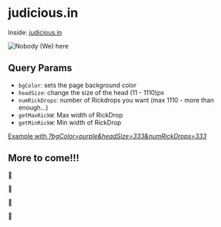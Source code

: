 # judicious.in

Inside: [judicious.in](https://judicious.in/)

![Nobody (We) here](https://judicious.in/src/img/we/nobody-pink.gif)

## Query Params

- `bgColor`: sets the page background color
- `headSize`: change the size of the head (11 - 1110)px
- `numRickDrops`: number of Rickdrops you want (max 1110 - more than enough...)
- `getMaxRickW`: Max width of RickDrop
- `getMinRickW`: Min width of RickDrop

[Example with _?bgColor=purple&headSize=333&numRickDrops=333_](https://judicious.in/?bgColor=purple&headSize=333&numRickDrops=333)

## More to come!!!

💜

🙏

🧘

🤲
